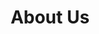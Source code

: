 ---
type: page
layout: about-us
url: "/about-us/"
title: 'About Us'
params:
page-status: 'inner-page'
page-class: 'container'
---